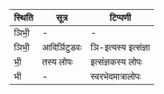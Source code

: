 | स्थिति | सूत्र | टिप्पणी |
| ----- | ------- | ------ |
| ञिभी॒ | - | - |
| ञिभी॒ | आदिर्ञिटुडवः | ञि-इत्यस्य इत्संज्ञा |
| भी॒ | तस्य लोपः | इत्संज्ञकस्य लोपः |
| भी | - | स्वरभेदमात्रालोपः |
